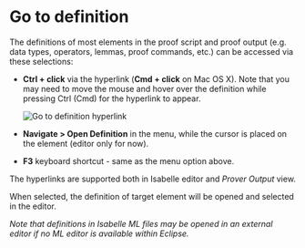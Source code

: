 # Go to definition

The definitions of most elements in the proof script and proof output (e.g. data types, operators, lemmas, proof commands, etc.) can be accessed via these selections:

-   **Ctrl + click** via the hyperlink (**Cmd + click** on Mac OS X). Note that you may need to move the mouse and hover over the definition while pressing Ctrl (Cmd) for the hyperlink to appear.

    ![Go to definition hyperlink](../images/go-to-definition-link.png)
-   **Navigate > Open Definition** in the menu, while the cursor is placed on the element (editor only for now).
-   **F3** keyboard shortcut - same as the menu option above.

The hyperlinks are supported both in Isabelle editor and _Prover Output_ view.

When selected, the definition of target element will be opened and selected in the editor.

_Note that definitions in Isabelle ML files may be opened in an external editor if no ML editor is available within Eclipse._
